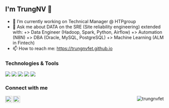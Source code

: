 ## I'm TrungNV 👋

- 🔭 I’m currently working on Technical Manager @ HTPgroup
- 💬 Ask me about DATA on the SRE (Site reliability engineering) extended with:
      	+> Data Engineer (Hadoop, Spark, Python, Airflow)
      	+> Automation (N8N)
      	+> DBA (Oracle, MySQL, PostgreSQL)
      	+> Machine Learning (ALM in Fintech)
- 📫 How to reach me: https://trungnvfet.github.io

### Technologies & Tools
![](https://img.shields.io/badge/OS-Linux-informational?style=flat&logo=linux&logoColor=white)
![](https://img.shields.io/badge/Code-Python-informational?style=flat&logo=python&logoColor=white)
![](https://img.shields.io/badge/Code-Golang-informational?style=flat&logo=go&logoColor=white)
![](https://img.shields.io/badge/Tools-Docker-informational?style=flat&logo=docker&logoColor=white)
![](https://img.shields.io/badge/Tools-Kubernetes-informational?style=flat&logo=kubernetes&logoColor=white)

### Connect with me

[<img align="left" alt="xxxxx | Twitter" width="22px" src="https://cdn.jsdelivr.net/npm/simple-icons@v3/icons/twitter.svg" />][twitter]
[<img align="left" alt="xxxxxx | LinkedIn" width="22px" src="https://cdn.jsdelivr.net/npm/simple-icons@v3/icons/linkedin.svg" />][linkedin]

[twitter]: https://x.com/trungnvfet
[linkedin]: https://linkedin.com/in/trungnvfet

<p align="right"> <img src="https://komarev.com/ghpvc/?username=trungnvfet&label=Profile%20views&color=0e75b6&style=flat" alt="trungnvfet" /> </p>

